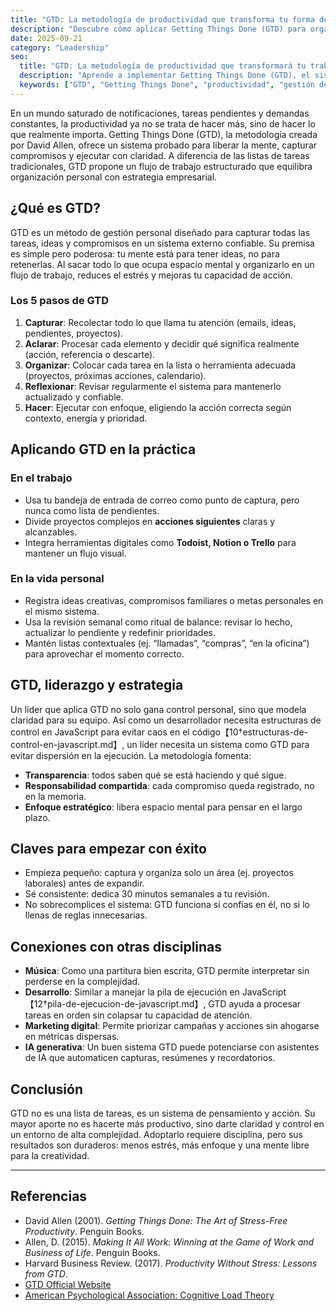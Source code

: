 ```yaml
---
title: "GTD: La metodología de productividad que transforma tu forma de trabajar"
description: "Descubre cómo aplicar Getting Things Done (GTD) para organizar tu vida personal y profesional con claridad, enfoque y resultados sostenibles."
date: 2025-09-21
category: "Leadership"
seo:
  title: "GTD: La metodología de productividad que transformará tu trabajo y tu vida"
  description: "Aprende a implementar Getting Things Done (GTD), el sistema de productividad más efectivo. Organiza tus tareas, reduce el estrés y aumenta tu enfoque con ejemplos prácticos."
  keywords: ["GTD", "Getting Things Done", "productividad", "gestión del tiempo", "organización personal", "David Allen", "métodos de productividad", "hábitos", "eficiencia"]
---
```


En un mundo saturado de notificaciones, tareas pendientes y demandas constantes, la productividad ya no se trata de hacer más, sino de hacer lo que realmente importa. Getting Things Done (GTD), la metodología creada por David Allen, ofrece un sistema probado para liberar la mente, capturar compromisos y ejecutar con claridad. A diferencia de las listas de tareas tradicionales, GTD propone un flujo de trabajo estructurado que equilibra organización personal con estrategia empresarial.

## ¿Qué es GTD?

GTD es un método de gestión personal diseñado para capturar todas las tareas, ideas y compromisos en un sistema externo confiable. Su premisa es simple pero poderosa: tu mente está para tener ideas, no para retenerlas. Al sacar todo lo que ocupa espacio mental y organizarlo en un flujo de trabajo, reduces el estrés y mejoras tu capacidad de acción.

### Los 5 pasos de GTD

1. **Capturar**: Recolectar todo lo que llama tu atención (emails, ideas, pendientes, proyectos).
2. **Aclarar**: Procesar cada elemento y decidir qué significa realmente (acción, referencia o descarte).
3. **Organizar**: Colocar cada tarea en la lista o herramienta adecuada (proyectos, próximas acciones, calendario).
4. **Reflexionar**: Revisar regularmente el sistema para mantenerlo actualizado y confiable.
5. **Hacer**: Ejecutar con enfoque, eligiendo la acción correcta según contexto, energía y prioridad.

## Aplicando GTD en la práctica

### En el trabajo
- Usa tu bandeja de entrada de correo como punto de captura, pero nunca como lista de pendientes.
- Divide proyectos complejos en **acciones siguientes** claras y alcanzables.
- Integra herramientas digitales como **Todoist, Notion o Trello** para mantener un flujo visual.

### En la vida personal
- Registra ideas creativas, compromisos familiares o metas personales en el mismo sistema.
- Usa la revisión semanal como ritual de balance: revisar lo hecho, actualizar lo pendiente y redefinir prioridades.
- Mantén listas contextuales (ej. “llamadas”, “compras”, “en la oficina”) para aprovechar el momento correcto.

## GTD, liderazgo y estrategia

Un líder que aplica GTD no solo gana control personal, sino que modela claridad para su equipo. Así como un desarrollador necesita estructuras de control en JavaScript para evitar caos en el código【10†estructuras-de-control-en-javascript.md】, un líder necesita un sistema como GTD para evitar dispersión en la ejecución. La metodología fomenta:

- **Transparencia**: todos saben qué se está haciendo y qué sigue.
- **Responsabilidad compartida**: cada compromiso queda registrado, no en la memoria.
- **Enfoque estratégico**: libera espacio mental para pensar en el largo plazo.

## Claves para empezar con éxito

- Empieza pequeño: captura y organiza solo un área (ej. proyectos laborales) antes de expandir.
- Sé consistente: dedica 30 minutos semanales a tu revisión.
- No sobrecomplices el sistema: GTD funciona si confías en él, no si lo llenas de reglas innecesarias.

## Conexiones con otras disciplinas

- **Música**: Como una partitura bien escrita, GTD permite interpretar sin perderse en la complejidad.
- **Desarrollo**: Similar a manejar la pila de ejecución en JavaScript【12†pila-de-ejecucion-de-javascript.md】, GTD ayuda a procesar tareas en orden sin colapsar tu capacidad de atención.
- **Marketing digital**: Permite priorizar campañas y acciones sin ahogarse en métricas dispersas.
- **IA generativa**: Un buen sistema GTD puede potenciarse con asistentes de IA que automaticen capturas, resúmenes y recordatorios.

## Conclusión

GTD no es una lista de tareas, es un sistema de pensamiento y acción. Su mayor aporte no es hacerte más productivo, sino darte claridad y control en un entorno de alta complejidad. Adoptarlo requiere disciplina, pero sus resultados son duraderos: menos estrés, más enfoque y una mente libre para la creatividad.

---

## Referencias

- David Allen (2001). *Getting Things Done: The Art of Stress-Free Productivity*. Penguin Books.
- Allen, D. (2015). *Making It All Work: Winning at the Game of Work and Business of Life*. Penguin Books.
- Harvard Business Review. (2017). *Productivity Without Stress: Lessons from GTD*.
- [GTD Official Website](https://gettingthingsdone.com)
- [American Psychological Association: Cognitive Load Theory](https://www.apa.org)

